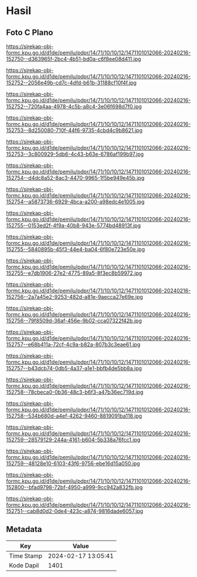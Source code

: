 # Hasil

## Foto C Plano

https://sirekap-obj-formc.kpu.go.id/d1de/pemilu/pdpr/14/71/10/10/12/1471101012066-20240216-152750--d363965f-2bc4-4b51-bd0a-c6f8ee08d411.jpg

https://sirekap-obj-formc.kpu.go.id/d1de/pemilu/pdpr/14/71/10/10/12/1471101012066-20240216-152752--2056e49b-cd7c-4dfd-b61b-31188cf10f4f.jpg

https://sirekap-obj-formc.kpu.go.id/d1de/pemilu/pdpr/14/71/10/10/12/1471101012066-20240216-152752--720fa4aa-4978-4c5b-a8c4-3e06f698d7f0.jpg

https://sirekap-obj-formc.kpu.go.id/d1de/pemilu/pdpr/14/71/10/10/12/1471101012066-20240216-152753--8d250080-710f-44f6-9735-4cbd4c9b8621.jpg

https://sirekap-obj-formc.kpu.go.id/d1de/pemilu/pdpr/14/71/10/10/12/1471101012066-20240216-152753--3c800929-5db6-4c43-b63e-6786af199b97.jpg

https://sirekap-obj-formc.kpu.go.id/d1de/pemilu/pdpr/14/71/10/10/12/1471101012066-20240216-152754--d4dc8a52-8ac3-4470-9965-1f5be949e45b.jpg

https://sirekap-obj-formc.kpu.go.id/d1de/pemilu/pdpr/14/71/10/10/12/1471101012066-20240216-152754--a5873736-6929-4bca-a200-a98edc4e1005.jpg

https://sirekap-obj-formc.kpu.go.id/d1de/pemilu/pdpr/14/71/10/10/12/1471101012066-20240216-152755--0153ed2f-4f9a-40b8-943e-5774bd48913f.jpg

https://sirekap-obj-formc.kpu.go.id/d1de/pemilu/pdpr/14/71/10/10/12/1471101012066-20240216-152755--5840895b-45f3-44e4-ba04-6f80e723e50e.jpg

https://sirekap-obj-formc.kpu.go.id/d1de/pemilu/pdpr/14/71/10/10/12/1471101012066-20240216-152755--e7db1906-27e2-4775-89a5-8f3ec8b59972.jpg

https://sirekap-obj-formc.kpu.go.id/d1de/pemilu/pdpr/14/71/10/10/12/1471101012066-20240216-152756--2a7a45e2-9253-482d-a81e-9aecca27e69e.jpg

https://sirekap-obj-formc.kpu.go.id/d1de/pemilu/pdpr/14/71/10/10/12/1471101012066-20240216-152756--79f8509d-36af-456e-9b02-cca07322f42b.jpg

https://sirekap-obj-formc.kpu.go.id/d1de/pemilu/pdpr/14/71/10/10/12/1471101012066-20240216-152757--e68b411a-72cf-4c9a-b82a-807b3c3eae61.jpg

https://sirekap-obj-formc.kpu.go.id/d1de/pemilu/pdpr/14/71/10/10/12/1471101012066-20240216-152757--b43dcb74-0db5-4a37-a1e1-bbfb4de5bb8a.jpg

https://sirekap-obj-formc.kpu.go.id/d1de/pemilu/pdpr/14/71/10/10/12/1471101012066-20240216-152758--78cbeca0-0b36-48c3-b6f3-a47b36ec719d.jpg

https://sirekap-obj-formc.kpu.go.id/d1de/pemilu/pdpr/14/71/10/10/12/1471101012066-20240216-152758--534b680d-a4ef-4262-9460-8819091ba118.jpg

https://sirekap-obj-formc.kpu.go.id/d1de/pemilu/pdpr/14/71/10/10/12/1471101012066-20240216-152759--28579129-244a-4161-b604-5b338a76fcc1.jpg

https://sirekap-obj-formc.kpu.go.id/d1de/pemilu/pdpr/14/71/10/10/12/1471101012066-20240216-152759--48128e10-6103-43f6-9756-ebe16d15a050.jpg

https://sirekap-obj-formc.kpu.go.id/d1de/pemilu/pdpr/14/71/10/10/12/1471101012066-20240216-152800--bfad9798-72bf-4950-a999-9cc942a832fb.jpg

https://sirekap-obj-formc.kpu.go.id/d1de/pemilu/pdpr/14/71/10/10/12/1471101012066-20240216-152751--cab8d0d2-0de4-423c-a874-9816dade6057.jpg


## Metadata

| Key        | Value               |
| ---------- | ------------------- |
| Time Stamp | 2024-02-17 13:05:41 |
| Kode Dapil | 1401                |



